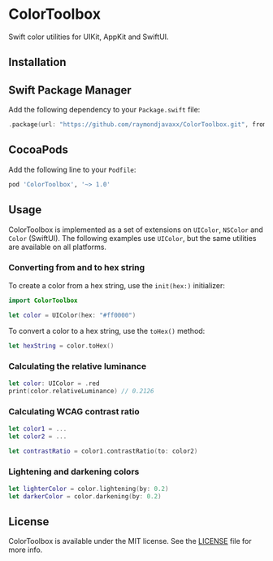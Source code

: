 # ColorToolbox

Swift color utilities for UIKit, AppKit and SwiftUI.

## Installation
## Swift Package Manager

Add the following dependency to your `Package.swift` file:

```swift
.package(url: "https://github.com/raymondjavaxx/ColorToolbox.git", from: "1.0.0")
```

## CocoaPods

Add the following line to your `Podfile`:

```ruby
pod 'ColorToolbox', '~> 1.0'
```

## Usage

ColorToolbox is implemented as a set of extensions on `UIColor`, `NSColor` and `Color` (SwiftUI). The following examples use `UIColor`, but the same utilities are available on all platforms.

### Converting from and to hex string

To create a color from a hex string, use the `init(hex:)` initializer:

```swift
import ColorToolbox

let color = UIColor(hex: "#ff0000")
```

To convert a color to a hex string, use the `toHex()` method:

```swift
let hexString = color.toHex()
```

### Calculating the relative luminance

```swift
let color: UIColor = .red
print(color.relativeLuminance) // 0.2126
```

### Calculating WCAG contrast ratio

```swift
let color1 = ...
let color2 = ...

let contrastRatio = color1.contrastRatio(to: color2)
```

### Lightening and darkening colors

```swift
let lighterColor = color.lightening(by: 0.2)
let darkerColor = color.darkening(by: 0.2)
```

## License

ColorToolbox is available under the MIT license. See the [LICENSE](LICENSE) file for more info.
